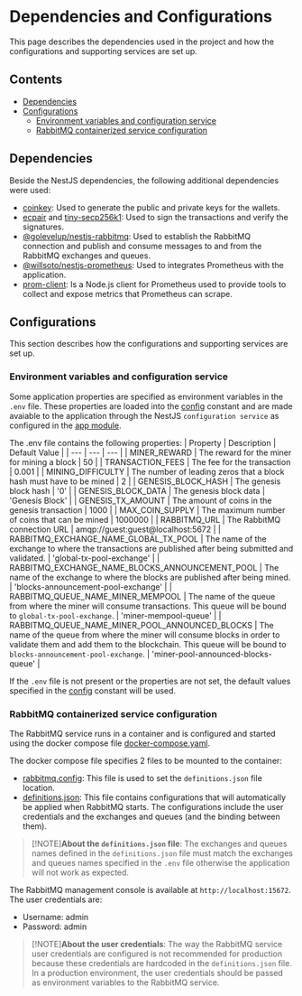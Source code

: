 # Dependencies and Configurations

This page describes the dependencies used in the project and how the configurations and supporting services are set up.

## Contents
- [Dependencies](#dependencies)
- [Configurations](#configurations)
  - [Environment variables and configuration service](#environment-variables-and-configuration-service)
  - [RabbitMQ containerized service configuration](#rabbitmq-containerized-service-configuration)

## Dependencies

Beside the NestJS dependencies, the following additional dependencies were used:

- [coinkey](https://www.npmjs.com/package/coinkey): Used to generate the public and private keys for the wallets.
- [ecpair](https://www.npmjs.com/package/ecpair) and [tiny-secp256k1](https://www.npmjs.com/package/tiny-secp256k1): Used to sign the transactions and verify the signatures.
- [@golevelup/nestjs-rabbitmq](https://www.npmjs.com/package/@golevelup/nestjs-rabbitmq): Used to establish the RabbitMQ connection and publish and consume messages to and from the RabbitMQ exchanges and queues.
- [@willsoto/nestjs-prometheus](https://www.npmjs.com/package/@willsoto/nestjs-prometheus): Used to integrates Prometheus with the application.
- [prom-client](https://www.npmjs.com/package/prom-client): Is a Node.js client for Prometheus used to provide tools to collect and expose metrics that Prometheus can scrape.

## Configurations

This section describes how the configurations and supporting services are set up.

### Environment variables and configuration service

Some application properties are specified as environment variables in the `.env` file. These properties are loaded into the [config](../src/config/config.ts) constant and are made avaiable to the application through the NestJS `configuration service` as configured in the [app module](../src/app.module.ts).

The .env file contains the following properties:
| Property | Description | Default Value |
| --- | --- | --- |
| MINER_REWARD | The reward for the miner for mining a block | 50 |
| TRANSACTION_FEES | The fee for the transaction | 0.001 |
| MINING_DIFFICULTY | The number of leading zeros that a block hash must have to be mined | 2 |
| GENESIS_BLOCK_HASH | The genesis block hash | '0' |
| GENESIS_BLOCK_DATA | The genesis block data | 'Genesis Block' |
| GENESIS_TX_AMOUNT | The amount of coins in the genesis transaction | 1000 |
| MAX_COIN_SUPPLY | The maximum number of coins that can be mined | 1000000 |
| RABBITMQ_URL | The RabbitMQ connection URL | amqp://guest:guest@localhost:5672 |
| RABBITMQ_EXCHANGE_NAME_GLOBAL_TX_POOL | The name of the exchange to where the transactions are published after being submitted and validated. | 'global-tx-pool-exchange' |
| RABBITMQ_EXCHANGE_NAME_BLOCKS_ANNOUNCEMENT_POOL | The name of the exchange to where the blocks are published after being mined. | 'blocks-announcement-pool-exchange' |
| RABBITMQ_QUEUE_NAME_MINER_MEMPOOL | The name of the queue from where the miner will consume transactions. This queue will be bound to `global-tx-pool-exchange`. | 'miner-mempool-queue' |
| RABBITMQ_QUEUE_NAME_MINER_POOL_ANNOUNCED_BLOCKS | The name of the queue from where the miner will consume blocks in order to validate them and add them to the blockchain. This queue will be bound to `blocks-announcement-pool-exchange`. | 'miner-pool-announced-blocks-queue' |

If the `.env` file is not present or the properties are not set, the default values specified in the [config](../src/config/config.ts) constant will be used.

### RabbitMQ containerized service configuration

The RabbitMQ service runs in a container and is configured and started using the docker compose file [docker-compose.yaml](../docker-compose.yaml).

The docker compose file specifies 2 files to be mounted to the container: 
- [rabbitmq.config](../rabbitmq/rabbitmq.conf): This file is used to set the `definitions.json` file location.
- [definitions.json](../rabbitmq/definitions.json): This file contains configurations that will automatically be applied when RabbitMQ starts. The configurations include the user credentials and the exchanges and queues (and the binding between them).

> [!NOTE]**About the `definitions.json` file**: 
> The exchanges and queues names defined in the `definitions.json` file must match the exchanges and queues names specified in the `.env` file otherwise the application will not work as expected.

The RabbitMQ management console is available at `http://localhost:15672`. The user credentials are:
- Username: admin 
- Password: admin

> [!NOTE]**About the user credentials**: 
> The way the RabbitMQ service user credentials are configured is not recommended for production because these credentials are hardcoded in the `definitions.json` file. In a production environment, the user credentials should be passed as environment variables to the RabbitMQ service.
